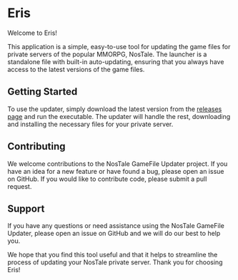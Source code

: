 # Eris

Welcome to Eris!

This application is a simple, easy-to-use tool for updating the game files for private servers of the popular MMORPG, NosTale. The launcher is a standalone file with built-in auto-updating, ensuring that you always have access to the latest versions of the game files.

## Getting Started

To use the updater, simply download the latest version from the [releases page](https://github.com/xAfterLife/Eris/releases) and run the executable. The updater will handle the rest, downloading and installing the necessary files for your private server.

## Contributing

We welcome contributions to the NosTale GameFile Updater project. If you have an idea for a new feature or have found a bug, please open an issue on GitHub. If you would like to contribute code, please submit a pull request.

## Support

If you have any questions or need assistance using the NosTale GameFile Updater, please open an issue on GitHub and we will do our best to help you.

We hope that you find this tool useful and that it helps to streamline the process of updating your NosTale private server. Thank you for choosing Eris!

